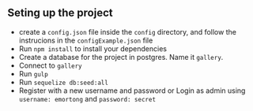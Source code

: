 
## Seting up the project

- create a `config.json` file inside the `config` directory, and follow the instrucions in the `configExample.json` file
- Run `npm install` to install your dependencies
- Create a database for the project in postgres. Name it `gallery`.
- Connect to `gallery`
- Run `gulp`
- Run `sequelize db:seed:all`
- Register with a new username and password or Login as admin using `username: emortong` and `password: secret`
